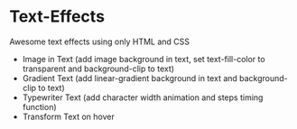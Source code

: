 # Text-Effects
Awesome text effects using only HTML and CSS
- Image in Text (add image background in text, set text-fill-color to transparent and background-clip to text)
- Gradient Text (add linear-gradient background in text and background-clip to text)
- Typewriter Text (add character width animation and steps timing function)
- Transform Text on hover
